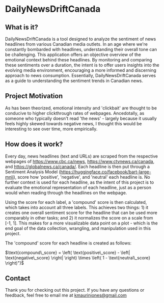 # DailyNewsDriftCanada

## What is it?

DailyNewsDriftCanada is a tool designed to analyze the sentiment of news headlines from various Canadian media outlets. In an age where we're constantly bombarded with headlines, understanding their overall tone can be challenging. This application offers an objective overview of the emotional context behind these headlines. By monitoring and comparing these sentiments over a duration, the intent is to offer users insights into the evolving media environment, encouraging a more informed and discerning approach to news consumption. Essentially, DailyNewsDriftCanada serves as a guide to understanding the sentiment trends in Canadian news.

## Project Motivation

As has been theorized, emotional intensity and 'clickbait' are thought to be conducive to higher clickthrough rates of webpages. Ancedotally, as someone who typically doesn't read 'the news' - largely because it usually feels highly skewed towards negative news, I thought this would be interesting to see over time, more empirically.

## How does it work?

Every day, news headlines (text and URLs) are scraped from the respective webpages of https://www.cbc.ca/news, https://www.ctvnews.ca/canada, and https://globalnews.ca/canada/. Each headline is then put through a Sentiment Analysis Model (https://huggingface.co/facebook/bart-large-mnli), score how 'positive', 'negative', and 'neutral' each headline is. No further context is used for each headline, as the intent of this project is to evaluate the emotional representation of each headline, just as a person would when reading through the headlines on the webpage.

Using the score for each label, a 'compound' score is then calculated, which takes into account all three labels. This achieves two things: 1) it creates one overall sentiment score for the headline that can be used more comparably in other tasks; and 2) it normalizes the score on a scale from [-1, 1]. This makes for a more visualizable data point on a plot - which is the end goal of the data collection, wrangling, and manipulation used in this project.

The 'compound' score for each headline is created as follows:

$\text{compound\_score} = \left( \text{positive\_score} - \left| \text{negative\_score} \right| \right) \times \left( 1 - \text{neutral\_score} \right)")$

## Contact

Thank you for checking out this project. If you have any questions or feedback, feel free to email me at kmaurinjones@gmail.com